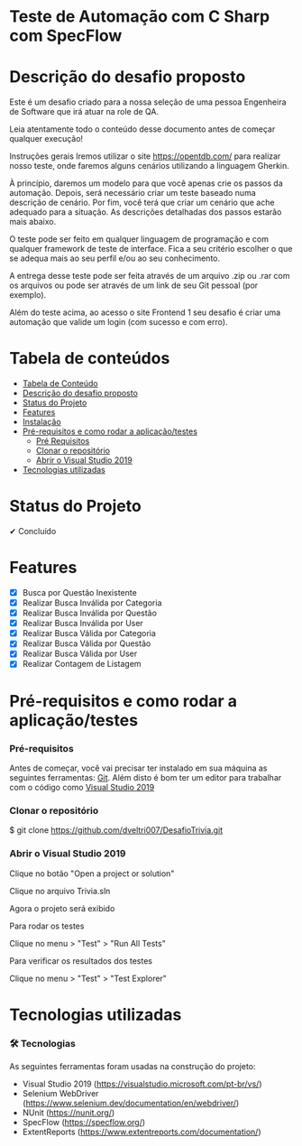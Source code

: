 # Teste de Automação com C Sharp com SpecFlow

# Descrição do desafio proposto

Este é um desafio criado para a nossa seleção de uma pessoa Engenheira de Software que irá atuar na role de QA.

Leia atentamente todo o conteúdo desse documento antes de começar qualquer execução!

Instruções gerais
Iremos utilizar o site https://opentdb.com/ para realizar nosso teste, onde faremos alguns cenários utilizando a linguagem Gherkin.

À princípio, daremos um modelo para que você apenas crie os passos da automação. Depois, será necessário criar um teste baseado numa descrição de cenário. Por fim, você terá que criar um cenário que ache adequado para a situação. As descrições detalhadas dos passos estarão mais abaixo.

O teste pode ser feito em qualquer linguagem de programação e com qualquer framework de teste de interface. Fica a seu critério escolher o que se adequa mais ao seu perfil e/ou ao seu conhecimento.

A entrega desse teste pode ser feita através de um arquivo .zip ou .rar com os arquivos ou pode ser através de um link de seu Git pessoal (por exemplo).

Além do teste acima, ao acesso o site Frontend 1 seu desafio é criar uma automação que valide um login (com sucesso e com erro).

Tabela de conteúdos
=================
<!--ts-->
   * [Tabela de Conteúdo](#tabela-de-conteudo)
   * [Descrição do desafio proposto](#Descrição-do-desafio-proposto)
   * [Status do Projeto](#Status-do-Projeto)
   * [Features](#Features)
   * [Instalação](#instalacao)
   * [Pré-requisitos e como rodar a aplicação/testes](#Pré-requisitos-e-como-rodar-a-aplicação/testes)
      * [Pré Requisitos](#pre-requisitos)
      * [Clonar o repositório](#Clonar-o-repositório)
      * [Abrir o Visual Studio 2019](#Abrir-o-Visual-Studio-2019)
   * [Tecnologias utilizadas](#Tecnologias-utilizadas)
<!--te-->

# Status do Projeto

✔ Concluído

# Features

- [x] Busca por Questão Inexistente
- [x] Realizar Busca Inválida por Categoria
- [x] Realizar Busca Inválida por Questão
- [x] Realizar Busca Inválida por User
- [x] Realizar Busca Válida por Categoria
- [x] Realizar Busca Válida por Questão
- [x] Realizar Busca Válida por User
- [x] Realizar Contagem de Listagem

# Pré-requisitos e como rodar a aplicação/testes

### Pré-requisitos

Antes de começar, você vai precisar ter instalado em sua máquina as seguintes ferramentas:
[Git](https://git-scm.com). 
Além disto é bom ter um editor para trabalhar com o código como [Visual Studio 2019](https://visualstudio.microsoft.com/pt-br/downloads/)

### Clonar o repositório
$ git clone <https://github.com/dveltri007/DesafioTrivia.git>

### Abrir o Visual Studio 2019

Clique no botão "Open a project or solution"

Clique no arquivo Trivia.sln

Agora o projeto será exibido

Para rodar os testes

Clique no menu > "Test" > "Run All Tests"

Para verificar os resultados dos testes

Clique no menu > "Test" > "Test Explorer"

# Tecnologias utilizadas

### 🛠 Tecnologias

As seguintes ferramentas foram usadas na construção do projeto:

- Visual Studio 2019 (https://visualstudio.microsoft.com/pt-br/vs/)
- Selenium WebDriver (https://www.selenium.dev/documentation/en/webdriver/)
- NUnit (https://nunit.org/)
- SpecFlow  (https://specflow.org/)
- ExtentReports (https://www.extentreports.com/documentation/)
